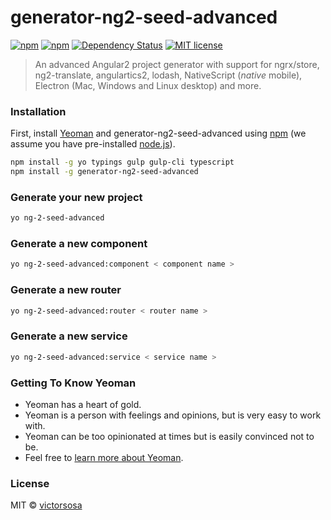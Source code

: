 # generator-ng2-seed-advanced 
[![npm](https://img.shields.io/npm/v/generator-ng2-seed-advanced.svg)](https://www.npmjs.com/package/generator-ng2-seed-advanced)
[![npm](https://img.shields.io/npm/dt/generator-ng2-seed-advanced.svg?label=npm%20downloads)](https://www.npmjs.com/package/generator-ng2-seed-advanced)
[![Dependency Status](https://david-dm.org/peoplewareDo/generator-ng2-seed-advanced.svg?theme=shields.io)](https://david-dm.org/peoplewareDo/generator-ng2-seed-advanced)
[![MIT license](http://img.shields.io/badge/license-MIT-brightgreen.svg)](http://opensource.org/licenses/MIT)

> An advanced Angular2 project generator with support for ngrx/store, ng2-translate, angulartics2, lodash, NativeScript (*native* mobile), Electron (Mac, Windows and Linux desktop) and more.

### Installation

First, install [Yeoman](http://yeoman.io) and generator-ng2-seed-advanced using [npm](https://www.npmjs.com/) (we assume you have pre-installed [node.js](https://nodejs.org/)).

```bash
npm install -g yo typings gulp gulp-cli typescript
npm install -g generator-ng2-seed-advanced
```

### Generate your new project

```bash
yo ng-2-seed-advanced
```

### Generate a new component

```bash 
yo ng-2-seed-advanced:component < component name >
```

### Generate a new router

```bash 
yo ng-2-seed-advanced:router < router name >
```

### Generate a new service

```bash 
yo ng-2-seed-advanced:service < service name >
```

### Getting To Know Yeoman

 * Yeoman has a heart of gold.
 * Yeoman is a person with feelings and opinions, but is very easy to work with.
 * Yeoman can be too opinionated at times but is easily convinced not to be.
 * Feel free to [learn more about Yeoman](http://yeoman.io/).

### License

MIT © [victorsosa](www.peopleware.do)

